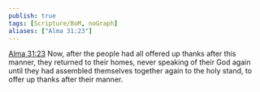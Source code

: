 ```yaml
---
publish: true
tags: [Scripture/BoM, noGraph]
aliases: ["Alma 31:23"]
---
```

[Alma 31:23](https://churchofjesuschrist.org/study/scriptures/bofm/alma/31?lang=eng&id=p23#p23) Now, after the people had all offered up thanks after this manner, they returned to their homes, never speaking of their God again until they had assembled themselves together again to the holy stand, to offer up thanks after their manner.
